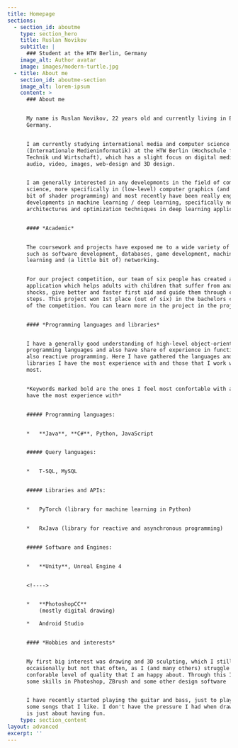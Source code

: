 ```yaml
---
title: Homepage
sections:
  - section_id: aboutme
    type: section_hero
    title: Ruslan Novikov
    subtitle: |
      ### Student at the HTW Berlin, Germany
    image_alt: Author avatar
    image: images/modern-turtle.jpg
  - title: About me
    section_id: aboutme-section
    image_alt: lorem-ipsum
    content: >
      ### About me


      My name is Ruslan Novikov, 22 years old and currently living in Berlin,
      Germany.


      I am currently studying international media and computer science
      (Internationale Medieninformatik) at the HTW Berlin (Hochschule für
      Technik und Wirtschaft), which has a slight focus on digital media like
      audio, video, images, web-design and 3D design.


      I am generally interested in any develepmonts in the field of computer
      science, more specifically in (low-level) computer graphics (and a little
      bit of shader programming) and most recently have been really enganged in
      developments in machine learning / deep learning, specifically network
      architectures and optimization techniques in deep learning applications.


      #### *Academic*


      The coursework and projects have exposed me to a wide variety of fields
      such as software development, databases, game development, machine
      learning and (a little bit of) networking.


      For our project competition, our team of six people has created an Android
      application which helps adults with children that suffer from anaphylactic
      shocks, give better and faster first aid and guide them through critical
      steps. This project won 1st place (out of six) in the bachelors category
      of the competition. You can learn more in the project in the project tab.


      #### *Programming languages and libraries*


      I have a generally good understanding of high-level object-oriented
      programming languages and also have share of experience in functional and
      also reactive programming. Here I have gathered the languages and
      libraries I have the most experience with and those that I work with the
      most.


      *Keywords marked bold are the ones I feel most confortable with and / or
      have the most experience with*


      ##### Programming languages:


      *   **Java**, **C#**, Python, JavaScript


      ##### Query languages:


      *   T-SQL, MySQL


      ##### Libraries and APIs:


      *   PyTorch (library for machine learning in Python)


      *   RxJava (library for reactive and asynchronous programming)


      ##### Software and Engines:


      *   **Unity**, Unreal Engine 4


      <!---->


      *   **PhotoshopCC**
          (mostly digital drawing)

      *   Android Studio


      #### *Hobbies and interests*


      My first big interest was drawing and 3D sculpting, which I still do
      occasionally but not that often, as I (and many others) struggle to find a
      conforable level of quality that I am happy about. Through this I acquired
      some skills in Photoshop, ZBrush and some other design software


      I have recently started playing the guitar and bass, just to play along to
      some songs that I like. I don't have the pressure I had when drawing. It
      is just about having fun.
    type: section_content
layout: advanced
excerpt: ''
---
```


